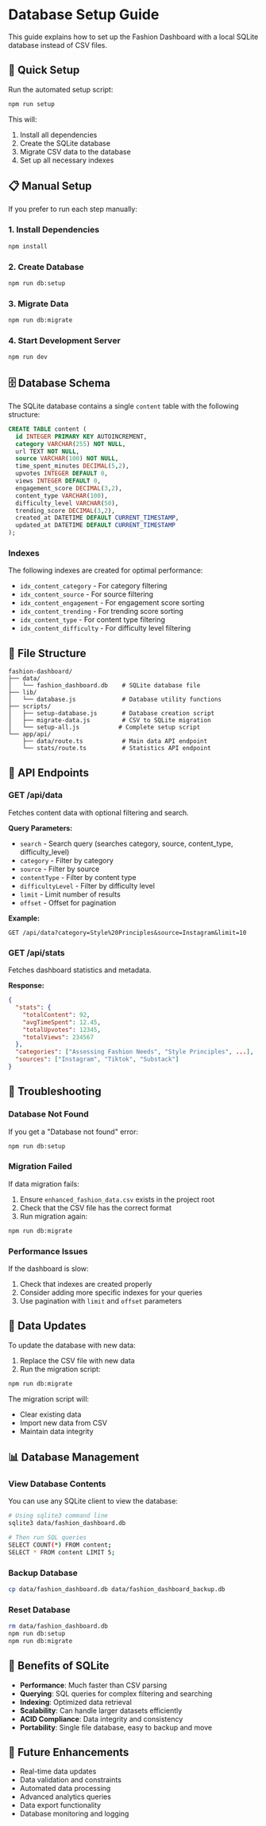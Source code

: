 # Database Setup Guide

This guide explains how to set up the Fashion Dashboard with a local SQLite database instead of CSV files.

## 🚀 Quick Setup

Run the automated setup script:

```bash
npm run setup
```

This will:
1. Install all dependencies
2. Create the SQLite database
3. Migrate CSV data to the database
4. Set up all necessary indexes

## 📋 Manual Setup

If you prefer to run each step manually:

### 1. Install Dependencies

```bash
npm install
```

### 2. Create Database

```bash
npm run db:setup
```

### 3. Migrate Data

```bash
npm run db:migrate
```

### 4. Start Development Server

```bash
npm run dev
```

## 🗄️ Database Schema

The SQLite database contains a single `content` table with the following structure:

```sql
CREATE TABLE content (
  id INTEGER PRIMARY KEY AUTOINCREMENT,
  category VARCHAR(255) NOT NULL,
  url TEXT NOT NULL,
  source VARCHAR(100) NOT NULL,
  time_spent_minutes DECIMAL(5,2),
  upvotes INTEGER DEFAULT 0,
  views INTEGER DEFAULT 0,
  engagement_score DECIMAL(3,2),
  content_type VARCHAR(100),
  difficulty_level VARCHAR(50),
  trending_score DECIMAL(3,2),
  created_at DATETIME DEFAULT CURRENT_TIMESTAMP,
  updated_at DATETIME DEFAULT CURRENT_TIMESTAMP
);
```

### Indexes

The following indexes are created for optimal performance:

- `idx_content_category` - For category filtering
- `idx_content_source` - For source filtering
- `idx_content_engagement` - For engagement score sorting
- `idx_content_trending` - For trending score sorting
- `idx_content_type` - For content type filtering
- `idx_content_difficulty` - For difficulty level filtering

## 📁 File Structure

```
fashion-dashboard/
├── data/
│   └── fashion_dashboard.db    # SQLite database file
├── lib/
│   └── database.js             # Database utility functions
├── scripts/
│   ├── setup-database.js       # Database creation script
│   ├── migrate-data.js         # CSV to SQLite migration
│   └── setup-all.js           # Complete setup script
└── app/api/
    ├── data/route.ts           # Main data API endpoint
    └── stats/route.ts          # Statistics API endpoint
```

## 🔧 API Endpoints

### GET /api/data

Fetches content data with optional filtering and search.

**Query Parameters:**
- `search` - Search query (searches category, source, content_type, difficulty_level)
- `category` - Filter by category
- `source` - Filter by source
- `contentType` - Filter by content type
- `difficultyLevel` - Filter by difficulty level
- `limit` - Limit number of results
- `offset` - Offset for pagination

**Example:**
```
GET /api/data?category=Style%20Principles&source=Instagram&limit=10
```

### GET /api/stats

Fetches dashboard statistics and metadata.

**Response:**
```json
{
  "stats": {
    "totalContent": 92,
    "avgTimeSpent": 12.45,
    "totalUpvotes": 12345,
    "totalViews": 234567
  },
  "categories": ["Assessing Fashion Needs", "Style Principles", ...],
  "sources": ["Instagram", "Tiktok", "Substack"]
}
```

## 🚨 Troubleshooting

### Database Not Found

If you get a "Database not found" error:

```bash
npm run db:setup
```

### Migration Failed

If data migration fails:

1. Ensure `enhanced_fashion_data.csv` exists in the project root
2. Check that the CSV file has the correct format
3. Run migration again:

```bash
npm run db:migrate
```

### Performance Issues

If the dashboard is slow:

1. Check that indexes are created properly
2. Consider adding more specific indexes for your queries
3. Use pagination with `limit` and `offset` parameters

## 🔄 Data Updates

To update the database with new data:

1. Replace the CSV file with new data
2. Run the migration script:

```bash
npm run db:migrate
```

The migration script will:
- Clear existing data
- Import new data from CSV
- Maintain data integrity

## 📊 Database Management

### View Database Contents

You can use any SQLite client to view the database:

```bash
# Using sqlite3 command line
sqlite3 data/fashion_dashboard.db

# Then run SQL queries
SELECT COUNT(*) FROM content;
SELECT * FROM content LIMIT 5;
```

### Backup Database

```bash
cp data/fashion_dashboard.db data/fashion_dashboard_backup.db
```

### Reset Database

```bash
rm data/fashion_dashboard.db
npm run db:setup
npm run db:migrate
```

## 🎯 Benefits of SQLite

- **Performance**: Much faster than CSV parsing
- **Querying**: SQL queries for complex filtering and searching
- **Indexing**: Optimized data retrieval
- **Scalability**: Can handle larger datasets efficiently
- **ACID Compliance**: Data integrity and consistency
- **Portability**: Single file database, easy to backup and move

## 🔮 Future Enhancements

- Real-time data updates
- Data validation and constraints
- Automated data processing
- Advanced analytics queries
- Data export functionality
- Database monitoring and logging
